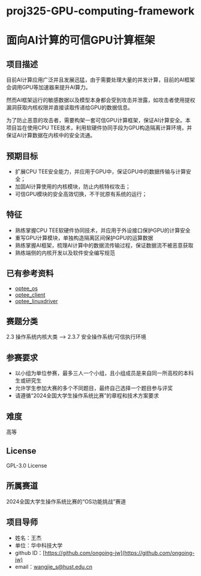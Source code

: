 # proj325-GPU-computing-framework
# 面向AI计算的可信GPU计算框架

## 项目描述

目前AI计算应用广泛并且发展迅猛，由于需要处理大量的并发计算，目前的AI框架会调用GPU等加速器来提升AI算力。

然而AI框架运行的敏感数据以及模型本身都会受到攻击并泄露，如攻击者使用提权漏洞获取内核权限并直接读取传递给GPU的数据信息。

为了防止恶意的攻击者，需要构架一套可信GPU计算框架，保证AI计算安全。本项目旨在使用CPU TEE技术，利用软硬件协同手段为GPU构造隔离计算环境，并保证AI计算数据在内核中的安全流通。

## 预期目标

- 扩展CPU TEE安全能力，并应用于GPU中，保证GPU中的数据传输与计算安全；
- 加固AI计算使用的内核模块，防止内核特权攻击；
- 可信GPU模块的安全高效切换，不干扰原有系统的运行；

## 特征

- 熟练掌握CPU TEE软硬件协同技术，并应用于外设接口保护GPU的计算安全
- 重写GPU计算模块，单独构造隔离区间保护GPU的运算数据
- 熟练掌握AI框架，梳理AI计算中的数据流传输过程，保证数据流不被恶意获取
- 熟练端侧的内核开发以及软件安全编写规范

## 已有参考资料

- [optee_os](https://github.com/OP-TEE/optee_os)
- [optee_client](https://github.com/OP-TEE/optee_client)
- [optee_linuxdriver](https://github.com/OP-TEE/optee_linuxdriver)

## 赛题分类

2.3 操作系统内核大类 -->  2.3.7 安全操作系统/可信执行环境

## 参赛要求

- 以小组为单位参赛，最多三人一个小组，且小组成员是来自同一所高校的本科生或研究生
- 允许学生参加大赛的多个不同题目，最终自己选择一个题目参与评奖
- 请遵循“2024全国大学生操作系统比赛”的章程和技术方案要求

## 难度

高等

## License

GPL-3.0 License

## 所属赛道

2024全国大学生操作系统比赛的“OS功能挑战”赛道

## 项目导师

- 姓名：王杰
- 单位：华中科技大学
- github ID：[https://github.com/ongoing-jw](https://github.com/ongoing-jw)
- email：[wangjie_s@hust.edu.cn](mailto:wangjie_s@hust.edu.cn)
